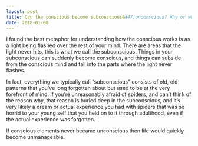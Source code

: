```yaml
---
layout: post
title: Can the conscious become subconscious&#47;unconscious? Why or why not?
date: 2018-01-08
---
```


<p>I found the best metaphor for understanding how the conscious works is as a light being flashed over the rest of your mind. There are areas that the light never hits, this is what we call the subconscious. Things in your subconscious can suddenly become conscious, and things can subside from the conscious mind and fall into the parts where the light never flashes.</p><p>In fact, everything we typically call “subconscious” consists of old, old patterns that you’ve long forgotten about but used to be at the very forefront of mind. If you’re unreasonably afraid of spiders, and can’t think of the reason why, that reason is buried deep in the subconscious, and it’s very likely a dream or actual experience you had with spiders that was so horrid to your young self that you held on to it through adulthood, even if the actual experience was forgotten.</p><p>If conscious elements never became unconscious then life would quickly become unmanageable.</p>
